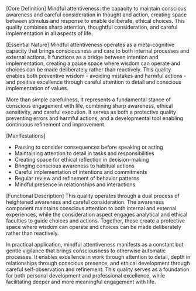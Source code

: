 [Core Definition]
Mindful attentiveness: the capacity to maintain conscious awareness and careful consideration in thought and action, creating space between stimulus and response to enable deliberate, ethical choices. This quality combines sharp attention, thoughtful consideration, and careful implementation in all aspects of life.

[Essential Nature]
Mindful attentiveness operates as a meta-cognitive capacity that brings consciousness and care to both internal processes and external actions. It functions as a bridge between intention and implementation, creating a pause space where wisdom can operate and choices can be made deliberately rather than reactively. This quality enables both preventive wisdom - avoiding mistakes and harmful actions - and positive excellence through careful attention to detail and conscious implementation of values.

More than simple carefulness, it represents a fundamental stance of conscious engagement with life, combining sharp awareness, ethical sensitivity, and careful execution. It serves as both a protective quality preventing errors and harmful actions, and a developmental tool enabling continuous refinement and improvement.

[Manifestations]
- Pausing to consider consequences before speaking or acting
- Maintaining attention to detail in tasks and responsibilities
- Creating space for ethical reflection in decision-making
- Bringing conscious awareness to habitual actions
- Careful implementation of intentions and commitments
- Regular review and refinement of behavior patterns
- Mindful presence in relationships and interactions

[Functional Description]
This quality operates through a dual process of heightened awareness and careful consideration. The awareness component maintains conscious attention to both internal and external experiences, while the consideration aspect engages analytical and ethical faculties to guide choices and actions. Together, these create a protective space where wisdom can operate and choices can be made deliberately rather than reactively.

In practical application, mindful attentiveness manifests as a constant but gentle vigilance that brings consciousness to otherwise automatic processes. It enables excellence in work through attention to detail, depth in relationships through conscious presence, and ethical development through careful self-observation and refinement. This quality serves as a foundation for both personal development and professional excellence, while facilitating deeper and more meaningful engagement with life.